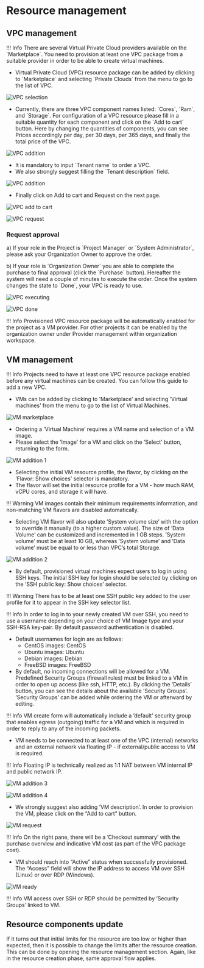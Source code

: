 # Resource management

## VPC management

!!! Info
    There are several Virtual Private Cloud providers available on the ´Marketplace´.
    You need to provision at least one VPC package from a suitable provider in order to be able to create virtual machines.

- Virtual Private Cloud (VPC) resource package can be added by clicking to ´Marketplace´ and selecting ´Private Clouds´ from the menu to go to the list of VPC.

![VPC selection](img/Marketplace.jpg)

- Currently, there are three VPC component names listed: ´Cores´, ´Ram´, and ´Storage´. For configuration of a VPC resource please fill in a suitable quantity for each component and click on the ´Add to cart´ button. Here by changing the quantities of components, you can see Prices accordingly per day, per 30 days, per 365 days, and finally the total price of the VPC.

![VPC addition](img/VPC_addition1.jpg)

- It is mandatory to input ´Tenant name´ to order a VPC.
- We also strongly suggest filling the ´Tenant description´ field.

![VPC addition](img/VPC_addition2.jpg)

- Finally click on Add to cart and Request on the next page.

![VPC add to cart](img/VPC_addition3.jpg)

![VPC request](img/Request_vpc.jpg)

### Request approval

a) If your role in the Project is ´Project Manager´ or ´System Administrator´, please ask your Organization Owner to approve the order.

b) If your role is ´Organization Owner´ you are able to complete the purchase to final approval (click the ´Purchase´ button). Hereafter the system will need a couple of minutes to execute the order. Once the system changes the state to ´Done´, your VPC is ready to use.

![VPC executing](img/VPC_executing.jpg)

![VPC done](img/VPC_done.jpg)

!!! Info
    Provisioned VPC resource package will be automatically enabled for the project as a VM provider. For other projects it can be enabled by the organization owner under Provider management within organization workspace.

## VM management

!!! Info
    Projects need to have at least one VPC resource package enabled before any virtual machines can be created. You can follow this guide to add a new VPC.

- VMs can be added by clicking to ’Marketplace’ and selecting ’Virtual machines’ from the menu to go to the list of Virtual Machines.

![VM marketplace](img/Marketplace_VM.jpg)

- Ordering a ’Virtual Machine’ requires a VM name and selection of a VM image.
- Please select the ’Image’ for a VM and click on the ’Select’ button, returning to the form.

![VM addition 1](img/VM_addition1.jpg)

- Selecting the initial VM resource profile, the flavor, by clicking on the ’Flavor: Show choices’ selector is mandatory.
- The flavor will set the initial resource profile for a VM - how much RAM, vCPU cores, and storage it will have.

!!! Warning
    VM images contain their minimum requirements information, and non-matching VM flavors are disabled automatically.

- Selecting VM flavor will also update ’System volume size’ with the option to override it manually (to a higher custom value). The size of ’Data Volume’ can be customized and incremented in 1 GB steps. ’System volume’ must be at least 10 GB, whereas ’System volume’ and ’Data volume’ must be equal to or less than VPC’s total Storage.

![VM addition 2](img/VM_addition2.jpg)

- By default, provisioned virtual machines expect users to log in using SSH keys. The initial SSH key for login should be selected by clicking on the ’SSH public key: Show choices’ selector.

!!! Warning
    There has to be at least one SSH public key added to the user profile for it to appear in the SSH key selector list.

!!! Info
    In order to log in to your newly created VM over SSH, you need to use a username depending on your choice of VM Image type and your SSH-RSA key-pair. By default password authentication is disabled.

- Default usernames for login are as follows:
  - CentOS images: CentOS
  - Ubuntu images: Ubuntu
  - Debian images: Debian
  - FreeBSD images: FreeBSD
- By default, no incoming connections will be allowed for a VM. Predefined Security Groups (firewall rules) must be linked to a VM in order to open up access (like ssh, HTTP, etc.). By clicking the ’Details’ button, you can see the details about the available ’Security Groups’. ’Security Groups’ can be added while ordering the VM or afterward by editing.

!!! Info
    VM create form will automatically include a ’default’ security group that enables egress (outgoing) traffic for a VM and which is required in order to reply to any of the incoming packets.

- VM needs to be connected to at least one of the VPC (internal) networks and an external network via floating IP - if external/public access to VM is required.

!!! Info
    Floating IP is technically realized as 1:1 NAT between VM internal IP and public network IP.

![VM addition 3](img/VM_addition3.jpg)

![VM addition 4](img/VM_addition4.jpg)

- We strongly suggest also adding ’VM description’. In order to provision the VM, please click on the “Add to cart” button.

![VM request](img/VM_add_to_cart.jpg)

!!! Info
    On the right pane, there will be a ’Checkout summary’ with the purchase overview and indicative VM cost (as part of the VPC package cost).

- VM should reach into “Active” status when successfully provisioned. The “Access” field will show the IP address to access VM over SSH (Linux) or over RDP (Windows).

![VM ready](img/VM_ready.jpg)

!!! Info
    VM access over SSH or RDP should be permitted by ’Security Groups’ linked to VM.

## Resource components update

If it turns out that initial limits for the resource are too low or higher than expected, then it is possible to change the limits after the resource creation. This can be done by opening the resource management section. Again, like in the resource creation phase, same approval flow applies.